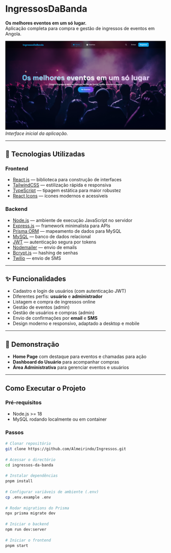 # IngressosDaBanda  

**Os melhores eventos em um só lugar.**  
Aplicação completa para compra e gestão de ingressos de eventos em Angola.  

![Hero Section](./docs/img/hero-preview.png) 
*Interface inicial da aplicação.*  

---

## 🚀 Tecnologias Utilizadas  

### **Frontend**
-  [React.js](https://reactjs.org/) — biblioteca para construção de interfaces  
-  [TailwindCSS](https://tailwindcss.com/) — estilização rápida e responsiva  
-  [TypeScript](https://www.typescriptlang.org/) — tipagem estática para maior robustez  
-  [React Icons](https://react-icons.github.io/react-icons/) — ícones modernos e acessíveis  

### **Backend**
-  [Node.js](https://nodejs.org/) — ambiente de execução JavaScript no servidor  
-  [Express.js](https://expressjs.com/) — framework minimalista para APIs  
-  [Prisma ORM](https://www.prisma.io/) — mapeamento de dados para MySQL  
-  [MySQL](https://www.mysql.com/) — banco de dados relacional  
-  [JWT](https://jwt.io/) — autenticação segura por tokens  
-  [Nodemailer](https://nodemailer.com/) — envio de emails  
-  [Bcrypt.js](https://github.com/dcodeIO/bcrypt.js) — hashing de senhas  
-  [Twilio](https://www.twilio.com/) — envio de SMS  

---

## ✨ Funcionalidades
- Cadastro e login de usuários (com autenticação JWT)  
- Diferentes perfis: **usuário** e **administrador**  
- Listagem e compra de ingressos online  
- Gestão de eventos (admin)  
- Gestão de usuários e compras (admin)  
- Envio de confirmações por **email** e **SMS**  
- Design moderno e responsivo, adaptado a desktop e mobile  

---

## 📸 Demonstração

<!-- *Interface inicial da aplicação.*   -->

<!-- ![Hero Section](./docs/img/hero-preview.png)  -->

- **Home Page** com destaque para eventos e chamadas para ação 
- **Dashboard do Usuário** para acompanhar compras  
- **Área Administrativa** para gerenciar eventos e usuários  



---

## Como Executar o Projeto  

### Pré-requisitos
- Node.js >= 18  
- MySQL rodando localmente ou em container  

### Passos
```bash
# Clonar repositório
git clone https://github.com/Almeirindo/Ingressos.git

# Acessar o directório
cd ingressos-da-banda

# Instalar dependências
pnpm install

# Configurar variáveis de ambiente (.env)
cp .env.example .env

# Rodar migrations do Prisma
npx prisma migrate dev

# Iniciar o backend
npm run dev:server

# Iniciar o frontend
pnpm start
